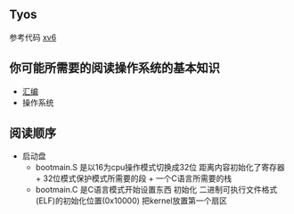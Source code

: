 ## Tyos
    
  参考代码 [xv6](https://github.com/mit-pdos/xv6-public)
## 你可能所需要的阅读操作系统的基本知识
* [汇编](https://github.com/TgeaUs/os/blob/main/Basicknowledge/Basicknowledge.md)
* 操作系统
## 阅读顺序
* 启动盘
    * bootmain.S 是以16为cpu操作模式切换成32位 距离内容初始化了寄存器 + 32位模式保护模式所需要的段 + 一个C语言所需要的栈
    * bootmain.C 是C语言模式开始设置东西 初始化 二进制可执行文件格式(ELF)的初始化位置(0x10000) 把kernel放置第一个扇区



